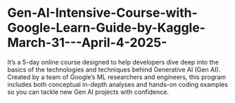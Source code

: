 # Gen-AI-Intensive-Course-with-Google-Learn-Guide-by-Kaggle-March-31---April-4-2025-
It’s a 5-day online course designed to help developers dive deep into the basics of the technologies and techniques behind Generative AI (Gen AI). Created by a team of Google’s ML researchers and engineers, this program includes both conceptual in-depth analyses and hands-on coding examples so you can tackle new Gen AI projects with confidence.
